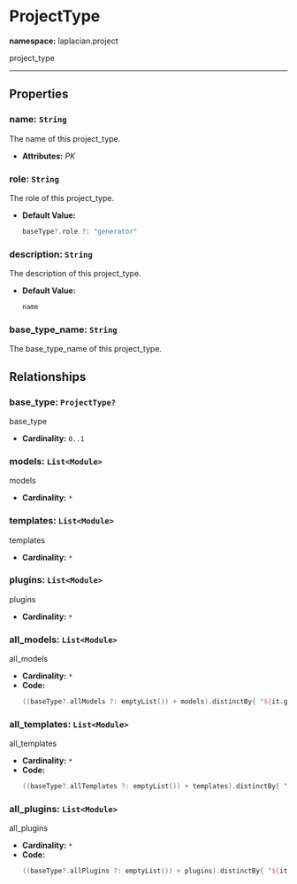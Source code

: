# **ProjectType**
**namespace:** laplacian.project

project_type



---

## Properties

### name: `String`
The name of this project_type.
- **Attributes:** *PK*

### role: `String`
The role of this project_type.
- **Default Value:**
  ```kotlin
  baseType?.role ?: "generator"
  ```

### description: `String`
The description of this project_type.
- **Default Value:**
  ```kotlin
  name
  ```

### base_type_name: `String`
The base_type_name of this project_type.

## Relationships

### base_type: `ProjectType?`
base_type
- **Cardinality:** `0..1`

### models: `List<Module>`
models
- **Cardinality:** `*`

### templates: `List<Module>`
templates
- **Cardinality:** `*`

### plugins: `List<Module>`
plugins
- **Cardinality:** `*`

### all_models: `List<Module>`
all_models
- **Cardinality:** `*`
- **Code:**
  ```kotlin
  ((baseType?.allModels ?: emptyList()) + models).distinctBy{ "${it.group}:${it.name}" }
  ```

### all_templates: `List<Module>`
all_templates
- **Cardinality:** `*`
- **Code:**
  ```kotlin
  ((baseType?.allTemplates ?: emptyList()) + templates).distinctBy{ "${it.group}:${it.name}" }
  ```

### all_plugins: `List<Module>`
all_plugins
- **Cardinality:** `*`
- **Code:**
  ```kotlin
  ((baseType?.allPlugins ?: emptyList()) + plugins).distinctBy{ "${it.group}:${it.name}" }
  ```